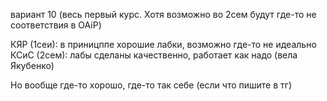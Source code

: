 вариант 10 (весь первый курс. Хотя возможно во 2сем будут где-то не соответствия в OAiP)

КЯР (1сеи): в приницппе хорошие лабки, возможно где-то не идеально
КСиС (2сем): лабы сделаны качественно, работает как надо (вела Якубенко)

Но вообще где-то хорошо, где-то так себе (если что пишите в тг)
